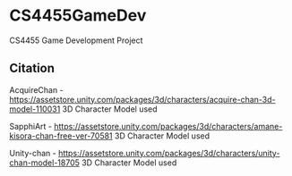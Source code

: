 # CS4455GameDev
CS4455 Game Development Project

Citation
--------
AcquireChan - https://assetstore.unity.com/packages/3d/characters/acquire-chan-3d-model-110031
3D Character Model used

SapphiArt - https://assetstore.unity.com/packages/3d/characters/amane-kisora-chan-free-ver-70581
3D Character Model used

Unity-chan - https://assetstore.unity.com/packages/3d/characters/unity-chan-model-18705
3D Character Model used
